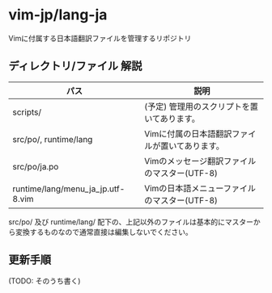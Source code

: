 # vim-jp/lang-ja

Vimに付属する日本語翻訳ファイルを管理するリポジトリ

## ディレクトリ/ファイル 解説

パス |説明
-----|-----
scripts/ |(予定) 管理用のスクリプトを置いてあります。
src/po/, runtime/lang |Vimに付属の日本語翻訳ファイルが置いてあります。
src/po/ja.po |Vimのメッセージ翻訳ファイルのマスター(UTF-8)
runtime/lang/menu\_ja\_jp.utf-8.vim |Vimの日本語メニューファイルのマスター(UTF-8)

src/po/ 及び runtime/lang/ 配下の、上記以外のファイルは基本的にマスターから変換するものなので通常直接は編集しないでください。

## 更新手順

(TODO: そのうち書く)
